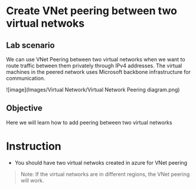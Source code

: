 # Create VNet peering between two virtual netwoks

## Lab scenario

We can use VNet Peering between two virtual networks when we want to route traffic between them privately through IPv4 addresses. The virtual machines in the peered network uses Microsoft backbone infrastructure for communication.

![image](Images/Virtual Network/Virtual Network Peering diagram.png)

## Objective

Here we will learn how to add peering between two virtual networks

# Instruction

- You should have two virtual netwoks created in azure for VNet peering

> Note: If the virtual networks are in different regions, the VNet peering will work.
